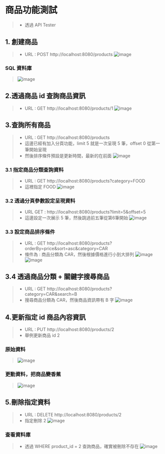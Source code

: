 # 商品功能測試
> * 透過 API Tester
## 1. 創建商品
> * URL : POST http://localhost:8080/products
> ![image](https://github.com/Ricky7737/Shopping-mall/assets/58324475/1dffc740-f10f-4e82-895f-e4f759a59d12)
### SQL 資料庫
> ![image](https://github.com/Ricky7737/Shopping-mall/assets/58324475/1ed56494-d294-415e-a572-83654bfb8b42)
## 2.透過商品 id 查詢商品資訊
> * URL : GET http://localhost:8080/products/1
> ![image](https://github.com/Ricky7737/Shopping-mall/assets/58324475/0edc472f-3937-44a0-bae6-dd3440beb922)
## 3.查詢所有商品
> * URL : GET http://localhost:8080/products
> * 這邊已經有加入分頁功能，limit 5 就是一次呈現 5 筆，offset 0 從第一筆開始呈現
> * 然後排序條件預設是更新時間，最新的在前面
> ![image](https://github.com/Ricky7737/Shopping-mall/assets/58324475/f4839de8-7db9-4507-9c46-a04c939ab1bc)
### 3.1 指定商品分類查詢資料
> * URL : GET http://localhost:8080/products?category=FOOD
> * 這裡指定 FOOD
> ![image](https://github.com/Ricky7737/Shopping-mall/assets/58324475/034006b0-99f0-48cc-9415-fa476de29f32)
### 3.2 透過分頁參數設定呈現資料
> * URL GET : http://localhost:8080/products?limit=5&offset=5
> * 這邊設定一次展示 5 筆，然後跳過前五筆從第6筆開始
> ![image](https://github.com/Ricky7737/Shopping-mall/assets/58324475/e516f364-d18c-46b1-89fe-4e0ce6c9bf97)
### 3.3 設定商品排序條件
> * URL : GET http://localhost:8080/products?orderBy=price&sort=asc&category=CAR
> * 條件為 : 商品分類為 CAR，然後根據價格進行小到大排列
> ![image](https://github.com/Ricky7737/Shopping-mall/assets/58324475/fa9c97d5-37fe-42db-8ad2-37a743ebe3cd)
> ![image](https://github.com/Ricky7737/Shopping-mall/assets/58324475/4b941a6f-bce2-4120-9328-61b1991759e3)
## 3.4 透過商品分類 + 關鍵字搜尋商品
> * URL : GET http://localhost:8080/products?category=CAR&search=B
> * 搜尋商品分類為 CAR，然後商品資訊帶有 B 字
> ![image](https://github.com/Ricky7737/Shopping-mall/assets/58324475/1523972d-0461-4c98-bed1-1f18e1775e43)

## 4.更新指定 id 商品內容資訊
> * URL : PUT http://localhost:8080/products/2
> * 舉例更新商品 id 2
### 原始資料
> ![image](https://github.com/Ricky7737/Shopping-mall/assets/58324475/ed926435-36d9-4f53-9418-5149cc379845)
### 更動資料，把商品變香蕉
> ![image](https://github.com/Ricky7737/Shopping-mall/assets/58324475/cd46f7f1-fbe2-447a-929a-7c56a4e45402)
## 5.刪除指定資料
> * URL : DELETE http://localhost:8080/products/2
> * 指定刪除 2
> ![image](https://github.com/Ricky7737/Shopping-mall/assets/58324475/d5b4ef4f-9da4-410d-b1a0-2c8dac4032b4)
### 查看資料庫
> * 透過 WHERE product_id = 2 查詢商品，確實被刪除不存在
> ![image](https://github.com/Ricky7737/Shopping-mall/assets/58324475/90ac96e1-770d-444f-8e16-31572ed61673)

